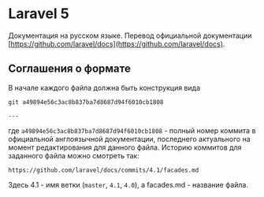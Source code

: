 Laravel 5
====

Документация на русском языке. Перевод официальной документации [https://github.com/laravel/docs](https://github.com/laravel/docs).

## Соглашения о формате

В начале каждого файла должна быть конструкция вида 

	git a49894e56c3ac8b837ba7d8687d94f6010cb1808

	---

где `a49894e56c3ac8b837ba7d8687d94f6010cb1808` - полный номер коммита в официальной англоязычной документации, последнего актуального на момент редактирования для данного файла. 
Историю коммитов для заданного файла можно смотреть так:

`https://github.com/laravel/docs/commits/4.1/facades.md`

Здесь 4.1 - имя ветки (`master`, `4.1`, `4.0`), а facades.md - название файла.
